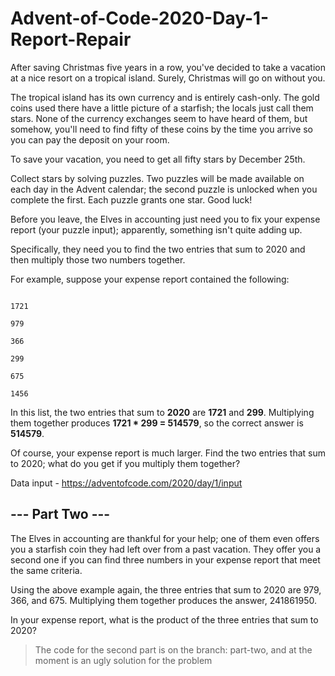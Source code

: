 # Advent-of-Code-2020-Day-1-Report-Repair



After saving Christmas five years in a row, you've decided to take a vacation at a nice resort on a tropical island. Surely, Christmas will go on without you.



The tropical island has its own currency and is entirely cash-only. The gold coins used there have a little picture of a starfish; the locals just call them stars. None of the currency exchanges seem to have heard of them, but somehow, you'll need to find fifty of these coins by the time you arrive so you can pay the deposit on your room.



To save your vacation, you need to get all fifty stars by December 25th.



Collect stars by solving puzzles. Two puzzles will be made available on each day in the Advent calendar; the second puzzle is unlocked when you complete the first. Each puzzle grants one star. Good luck!



Before you leave, the Elves in accounting just need you to fix your expense report (your puzzle input); apparently, something isn't quite adding up.



Specifically, they need you to find the two entries that sum to 2020 and then multiply those two numbers together.



For example, suppose your expense report contained the following:

```

1721

979

366

299

675

1456

```

In this list, the two entries that sum to **2020** are **1721** and **299**. Multiplying them together produces **1721 * 299 = 514579**, so the correct answer is **514579**.



Of course, your expense report is much larger. Find the two entries that sum to 2020; what do you get if you multiply them together?



Data input - https://adventofcode.com/2020/day/1/input



## --- Part Two ---



The Elves in accounting are thankful for your help; one of them even offers you a starfish coin they had left over from a past vacation. They offer you a second one if you can find three numbers in your expense report that meet the same criteria.



Using the above example again, the three entries that sum to 2020 are 979, 366, and 675. Multiplying them together produces the answer, 241861950.



In your expense report, what is the product of the three entries that sum to 2020?



> The code for the second part is on the branch: part-two, and at the moment is an ugly solution for the problem



